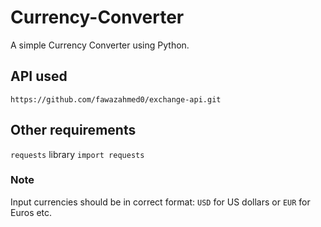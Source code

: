 # Currency-Converter

A simple Currency Converter using Python.

## API used

`https://github.com/fawazahmed0/exchange-api.git`

## Other requirements

`requests` library
`import requests`

### Note

Input currencies should be in correct format: `USD` for US dollars or `EUR` for Euros etc.

